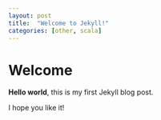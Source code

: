 ```yaml
---
layout: post
title:  "Welcome to Jekyll!"
categories: [other, scala]
---
```


# Welcome

**Hello world**, this is my first Jekyll blog post.

I hope you like it!
